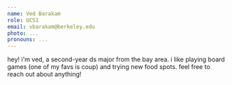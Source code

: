 ```yaml
---
name: Ved Barakam
role: UCS1
email: vbarakam@berkeley.edu
photo: ...
pronouns: ...
---
```

hey! i'm ved, a second-year ds major from the bay area. i like playing board games (one of my favs is coup) and trying new food spots. feel free to reach out about anything!